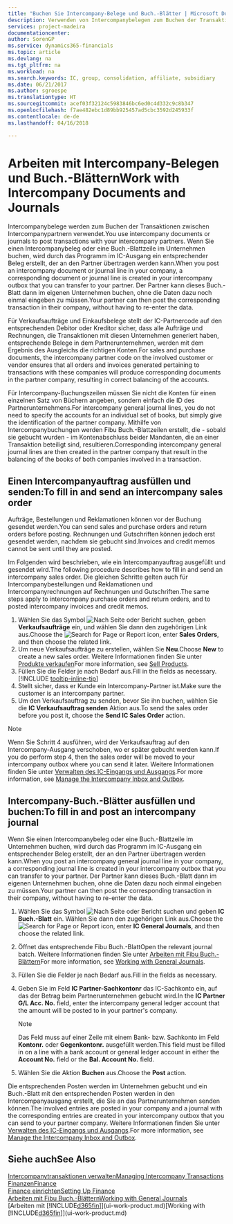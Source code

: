 ```yaml
---
title: "Buchen Sie Intercompany-Belege und Buch.-Blätter | Microsoft Docs"
description: Verwenden von Intercompanybelegen zum Buchen der Transaktionen zwischen Intercompanypartnern
services: project-madeira
documentationcenter: 
author: SorenGP
ms.service: dynamics365-financials
ms.topic: article
ms.devlang: na
ms.tgt_pltfrm: na
ms.workload: na
ms.search.keywords: IC, group, consolidation, affiliate, subsidiary
ms.date: 06/21/2017
ms.author: sgroespe
ms.translationtype: HT
ms.sourcegitcommit: acef03f32124c5983846bc6ed0c4d332c9c8b347
ms.openlocfilehash: f7ae482ebc1d89bb925457ad5cbc3592d245933f
ms.contentlocale: de-de
ms.lasthandoff: 04/16/2018

---
```

# <a name="work-with-intercompany-documents-and-journals"></a><span data-ttu-id="42a67-103">Arbeiten mit Intercompany-Belegen und Buch.-Blättern</span><span class="sxs-lookup"><span data-stu-id="42a67-103">Work with Intercompany Documents and Journals</span></span>
<span data-ttu-id="42a67-104">Intercompanybelege werden zum Buchen der Transaktionen zwischen Intercompanypartnern verwendet.</span><span class="sxs-lookup"><span data-stu-id="42a67-104">You use intercompany documents or journals to post transactions with your intercompany partners.</span></span> <span data-ttu-id="42a67-105">Wenn Sie einen Intercompanybeleg oder eine Buch.-Blattzeile im Unternehmen buchen, wird durch das Programm im IC-Ausgang ein entsprechender Beleg erstellt, der an den Partner übertragen werden kann.</span><span class="sxs-lookup"><span data-stu-id="42a67-105">When you post an intercompany document or journal line in your company, a corresponding document or journal line is created in your intercompany outbox that you can transfer to your partner.</span></span> <span data-ttu-id="42a67-106">Der Partner kann dieses Buch.-Blatt dann im eigenen Unternehmen buchen, ohne die Daten dazu noch einmal eingeben zu müssen.</span><span class="sxs-lookup"><span data-stu-id="42a67-106">Your partner can then post the corresponding transaction in their company, without having to re-enter the data.</span></span>

<span data-ttu-id="42a67-107">Für Verkaufsaufträge und Einkaufsbelege stellt der IC-Partnercode auf den entsprechenden Debitor oder Kreditor sicher, dass alle Aufträge und Rechnungen, die Transaktionen mit diesen Unternehmen generiert haben, entsprechende Belege in dem Partnerunternehmen, werden mit dem Ergebnis des Ausgleichs die richtigen Konten.</span><span class="sxs-lookup"><span data-stu-id="42a67-107">For sales and purchase documents, the intercompany partner code on the involved customer or vendor ensures that all orders and invoices generated pertaining to transactions with these companies will produce corresponding documents in the partner company, resulting in correct balancing of the accounts.</span></span>

<span data-ttu-id="42a67-108">Für Intercompany-Buchungszeilen müssen Sie nicht die Konten für einen einzelnen Satz von Büchern angeben, sondern einfach die ID des Partnerunternehmens.</span><span class="sxs-lookup"><span data-stu-id="42a67-108">For intercompany general journal lines, you do not need to specify the accounts for an individual set of books, but simply give the identification of the partner company.</span></span> <span data-ttu-id="42a67-109">Mithilfe von Intercompanybuchungen werden Fibu Buch.-Blattzeilen erstellt, die - sobald sie gebucht wurden - im Kontenabschluss beider Mandanten, die an einer Transaktion beteiligt sind, resultieren.</span><span class="sxs-lookup"><span data-stu-id="42a67-109">Corresponding intercompany general journal lines are then created in the partner company that result in the balancing of the books of both companies involved in a transaction.</span></span>

## <a name="to-fill-in-and-send-an-intercompany-sales-order"></a><span data-ttu-id="42a67-110">Einen Intercompanyauftrag ausfüllen und senden:</span><span class="sxs-lookup"><span data-stu-id="42a67-110">To fill in and send an intercompany sales order</span></span>
<span data-ttu-id="42a67-111">Aufträge, Bestellungen und Reklamationen können vor der Buchung gesendet werden.</span><span class="sxs-lookup"><span data-stu-id="42a67-111">You can send sales and purchase orders and return orders before posting.</span></span> <span data-ttu-id="42a67-112">Rechnungen und Gutschriften können jedoch erst gesendet werden, nachdem sie gebucht sind.</span><span class="sxs-lookup"><span data-stu-id="42a67-112">Invoices and credit memos cannot be sent until they are posted.</span></span>

<span data-ttu-id="42a67-113">Im Folgenden wird beschrieben, wie ein Intercompanyauftrag ausgefüllt und gesendet wird.</span><span class="sxs-lookup"><span data-stu-id="42a67-113">The following procedure describes how to fill in and send an intercompany sales order.</span></span> <span data-ttu-id="42a67-114">Die gleichen Schritte gelten auch für Intercompanybestellungen und Reklamationen und Intercompanyrechnungen auf Rechnungen und Gutschriften.</span><span class="sxs-lookup"><span data-stu-id="42a67-114">The same steps apply to intercompany purchase orders and return orders, and to posted intercompany invoices and credit memos.</span></span>  

1. <span data-ttu-id="42a67-115">Wählen Sie das Symbol ![Nach Seite oder Bericht suchen](media/ui-search/search_small.png "Symbol Nach Seite oder Bericht suchen"), geben **Verkaufsaufträge** ein, und wählen Sie dann den zugehörigen Link aus.</span><span class="sxs-lookup"><span data-stu-id="42a67-115">Choose the ![Search for Page or Report](media/ui-search/search_small.png "Search for Page or Report icon") icon, enter **Sales Orders**, and then choose the related link.</span></span>  
2. <span data-ttu-id="42a67-116">Um neue Verkaufsaufträge zu erstellen, wählen Sie **Neu**.</span><span class="sxs-lookup"><span data-stu-id="42a67-116">Choose **New** to create a new sales order.</span></span> <span data-ttu-id="42a67-117">Weitere Informationen finden Sie unter [Produkte verkaufen](sales-how-sell-products.md)</span><span class="sxs-lookup"><span data-stu-id="42a67-117">For more information, see [Sell Products](sales-how-sell-products.md).</span></span>  
3. <span data-ttu-id="42a67-118">Füllen Sie die Felder je nach Bedarf aus.</span><span class="sxs-lookup"><span data-stu-id="42a67-118">Fill in the fields as necessary.</span></span> [!INCLUDE [tooltip-inline-tip](includes/tooltip-inline-tip_md.md)]
4. <span data-ttu-id="42a67-119">Stellt sicher, dass er Kunde ein Intercompany-Partner ist.</span><span class="sxs-lookup"><span data-stu-id="42a67-119">Make sure the customer is an intercompany partner.</span></span>
5. <span data-ttu-id="42a67-120">Um den Verkaufsauftrag zu senden, bevor Sie ihn buchen, wählen Sie die **IC Verkaufsauftrag senden** Aktion aus.</span><span class="sxs-lookup"><span data-stu-id="42a67-120">To send the sales order before you post it, choose the **Send IC Sales Order** action.</span></span>

> [!NOTE]
> <span data-ttu-id="42a67-121">Wenn Sie Schritt 4 ausführen, wird der Verkaufsauftrag auf den Intercompany-Ausgang verschoben, wo er später gebucht werden kann.</span><span class="sxs-lookup"><span data-stu-id="42a67-121">If you do perform step 4, then the sales order will be moved to your intercompany outbox where you can send it later.</span></span> <span data-ttu-id="42a67-122">Weitere Informationen finden Sie unter [Verwalten des IC-Eingangs und Ausgangs](intercompany-how-manage-intercompany-inbox.md).</span><span class="sxs-lookup"><span data-stu-id="42a67-122">For more information, see [Manage the Intercompany Inbox and Outbox](intercompany-how-manage-intercompany-inbox.md).</span></span>

## <a name="to-fill-in-and-post-an-intercompany-journal"></a><span data-ttu-id="42a67-123">Intercompany-Buch.-Blätter ausfüllen und buchen:</span><span class="sxs-lookup"><span data-stu-id="42a67-123">To fill in and post an intercompany journal</span></span>
<span data-ttu-id="42a67-124">Wenn Sie einen Intercompanybeleg oder eine Buch.-Blattzeile im Unternehmen buchen, wird durch das Programm im IC-Ausgang ein entsprechender Beleg erstellt, der an den Partner übertragen werden kann.</span><span class="sxs-lookup"><span data-stu-id="42a67-124">When you post an intercompany general journal line in your company, a corresponding journal line is created in your intercompany outbox that you can transfer to your partner.</span></span> <span data-ttu-id="42a67-125">Der Partner kann dieses Buch.-Blatt dann im eigenen Unternehmen buchen, ohne die Daten dazu noch einmal eingeben zu müssen.</span><span class="sxs-lookup"><span data-stu-id="42a67-125">Your partner can then post the corresponding transaction in their company, without having to re-enter the data.</span></span>

1. <span data-ttu-id="42a67-126">Wählen Sie das Symbol ![Nach Seite oder Bericht suchen](media/ui-search/search_small.png "Nach Seite oder Bericht suchen") und geben **IC Buch.-Blatt** ein. Wählen Sie dann den zugehörigen Link aus.</span><span class="sxs-lookup"><span data-stu-id="42a67-126">Choose the ![Search for Page or Report](media/ui-search/search_small.png "Search for Page or Report icon") icon, enter **IC General Journals**, and then choose the related link.</span></span>  
2. <span data-ttu-id="42a67-127">Öffnet das entsprechende Fibu Buch.-Blatt</span><span class="sxs-lookup"><span data-stu-id="42a67-127">Open the relevant journal batch.</span></span> <span data-ttu-id="42a67-128">Weitere Informationen finden Sie unter [Arbeiten mit Fibu Buch.-Blättern](ui-work-general-journals.md)</span><span class="sxs-lookup"><span data-stu-id="42a67-128">For more information, see [Working with General Journals](ui-work-general-journals.md).</span></span>
3. <span data-ttu-id="42a67-129">Füllen Sie die Felder je nach Bedarf aus.</span><span class="sxs-lookup"><span data-stu-id="42a67-129">Fill in the fields as necessary.</span></span>
4. <span data-ttu-id="42a67-130">Geben Sie im Feld **IC Partner-Sachkontonr** das IC-Sachkonto ein, auf das der Betrag beim Partnerunternehmen gebucht wird.</span><span class="sxs-lookup"><span data-stu-id="42a67-130">In the **IC Partner G/L Acc. No.** field, enter the intercompany general ledger account that the amount will be posted to in your partner's company.</span></span>

    > [!NOTE]
    > <span data-ttu-id="42a67-131">Das Feld muss auf einer Zeile mit einem Bank- bzw. Sachkonto im Feld **Kontonr.** oder  **Gegenkontonr.** ausgefüllt werden.</span><span class="sxs-lookup"><span data-stu-id="42a67-131">This field must be filled in on a line with a bank account or general ledger account in either the **Account No.** field or the **Bal. Account No.** field.</span></span>  
5. <span data-ttu-id="42a67-132">Wählen Sie die Aktion **Buchen** aus.</span><span class="sxs-lookup"><span data-stu-id="42a67-132">Choose the **Post** action.</span></span>

<span data-ttu-id="42a67-133">Die entsprechenden Posten werden im Unternehmen gebucht und ein Buch.-Blatt mit den entsprechenden Posten werden in den Intercompanyausgang erstellt, die Sie an das Partnerunternehmen senden können.</span><span class="sxs-lookup"><span data-stu-id="42a67-133">The involved entries are posted in your company and a journal with the corresponding entries are created in your intercompany outbox that you can send to your partner company.</span></span> <span data-ttu-id="42a67-134">Weitere Informationen finden Sie unter [Verwalten des IC-Eingangs und Ausgangs](intercompany-how-manage-intercompany-inbox.md).</span><span class="sxs-lookup"><span data-stu-id="42a67-134">For more information, see [Manage the Intercompany Inbox and Outbox](intercompany-how-manage-intercompany-inbox.md).</span></span> 

## <a name="see-also"></a><span data-ttu-id="42a67-135">Siehe auch</span><span class="sxs-lookup"><span data-stu-id="42a67-135">See Also</span></span>
[<span data-ttu-id="42a67-136">Intercompanytransaktionen verwalten</span><span class="sxs-lookup"><span data-stu-id="42a67-136">Managing Intercompany Transactions</span></span>](intercompany-manage.md)  
[<span data-ttu-id="42a67-137">Finanzen</span><span class="sxs-lookup"><span data-stu-id="42a67-137">Finance</span></span>](finance.md)  
[<span data-ttu-id="42a67-138">Finance einrichten</span><span class="sxs-lookup"><span data-stu-id="42a67-138">Setting Up Finance</span></span>](finance-setup-finance.md)  
[<span data-ttu-id="42a67-139">Arbeiten mit Fibu Buch.-Blättern</span><span class="sxs-lookup"><span data-stu-id="42a67-139">Working with General Journals</span></span>](ui-work-general-journals.md)  
<span data-ttu-id="42a67-140">[Arbeiten mit [!INCLUDE[d365fin](includes/d365fin_md.md)]](ui-work-product.md)</span><span class="sxs-lookup"><span data-stu-id="42a67-140">[Working with [!INCLUDE[d365fin](includes/d365fin_md.md)]](ui-work-product.md)</span></span>

